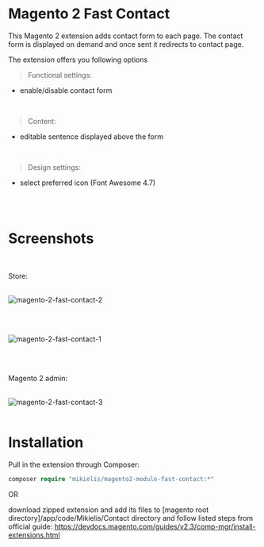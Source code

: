
# Magento 2 Fast Contact

This Magento 2 extension adds contact form to each page. 
The contact form is displayed on demand and once sent it redirects to contact page.

The extension offers you following options

> Functional settings:

- enable/disable contact form

<br />

> Content:

- editable sentence displayed above the form

<br />

> Design settings:

- select preferred icon (Font Awesome 4.7)

<br /><br />


# Screenshots

<br />

Store:<br /><br />

![magento-2-fast-contact-2](https://user-images.githubusercontent.com/7327076/68552091-9641b600-0413-11ea-8d15-6417e0d96d8a.png)

<br /><br />

![magento-2-fast-contact-1](https://user-images.githubusercontent.com/7327076/68552092-9641b600-0413-11ea-8b37-747365dfe313.png)

<br /><br />


Magento 2 admin:<br /><br />

![magento-2-fast-contact-3](https://user-images.githubusercontent.com/7327076/68552176-65ae4c00-0414-11ea-8621-825806b13ceb.png)
<br /><br />

# Installation

Pull in the extension through Composer:

```php
composer require "mikielis/magento2-module-fast-contact:*"
```

OR<br />

download zipped extension and add its files to [magento root directory]/app/code/Mikielis/Contact directory and follow listed steps from official guide:
https://devdocs.magento.com/guides/v2.3/comp-mgr/install-extensions.html
